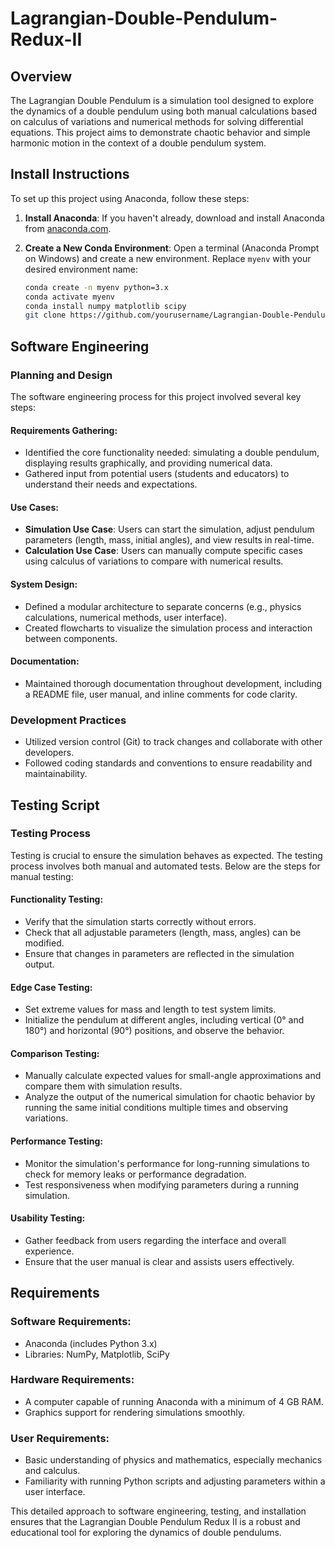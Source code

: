# Lagrangian-Double-Pendulum-Redux-II

## Overview
The Lagrangian Double Pendulum is a simulation tool designed to explore the dynamics of a double pendulum using both manual calculations based on calculus of variations and numerical methods for solving differential equations. This project aims to demonstrate chaotic behavior and simple harmonic motion in the context of a double pendulum system.

## Install Instructions
To set up this project using Anaconda, follow these steps:

1. **Install Anaconda**: If you haven't already, download and install Anaconda from [anaconda.com](https://www.anaconda.com/products/distribution).

2. **Create a New Conda Environment**:
   Open a terminal (Anaconda Prompt on Windows) and create a new environment. Replace `myenv` with your desired environment name:
   ```bash
   conda create -n myenv python=3.x
   conda activate myenv
   conda install numpy matplotlib scipy
   git clone https://github.com/yourusername/Lagrangian-Double-Pendulum-Redux-II.git

## Software Engineering

### Planning and Design
The software engineering process for this project involved several key steps:

#### Requirements Gathering:
- Identified the core functionality needed: simulating a double pendulum, displaying results graphically, and providing numerical data.
- Gathered input from potential users (students and educators) to understand their needs and expectations.

#### Use Cases:
- **Simulation Use Case**: Users can start the simulation, adjust pendulum parameters (length, mass, initial angles), and view results in real-time.
- **Calculation Use Case**: Users can manually compute specific cases using calculus of variations to compare with numerical results.

#### System Design:
- Defined a modular architecture to separate concerns (e.g., physics calculations, numerical methods, user interface).
- Created flowcharts to visualize the simulation process and interaction between components.

#### Documentation:
- Maintained thorough documentation throughout development, including a README file, user manual, and inline comments for code clarity.

### Development Practices
- Utilized version control (Git) to track changes and collaborate with other developers.
- Followed coding standards and conventions to ensure readability and maintainability.

## Testing Script

### Testing Process
Testing is crucial to ensure the simulation behaves as expected. The testing process involves both manual and automated tests. Below are the steps for manual testing:

#### Functionality Testing:
- Verify that the simulation starts correctly without errors.
- Check that all adjustable parameters (length, mass, angles) can be modified.
- Ensure that changes in parameters are reflected in the simulation output.

#### Edge Case Testing:
- Set extreme values for mass and length to test system limits.
- Initialize the pendulum at different angles, including vertical (0° and 180°) and horizontal (90°) positions, and observe the behavior.

#### Comparison Testing:
- Manually calculate expected values for small-angle approximations and compare them with simulation results.
- Analyze the output of the numerical simulation for chaotic behavior by running the same initial conditions multiple times and observing variations.

#### Performance Testing:
- Monitor the simulation's performance for long-running simulations to check for memory leaks or performance degradation.
- Test responsiveness when modifying parameters during a running simulation.

#### Usability Testing:
- Gather feedback from users regarding the interface and overall experience.
- Ensure that the user manual is clear and assists users effectively.

## Requirements

### Software Requirements:
- Anaconda (includes Python 3.x)
- Libraries: NumPy, Matplotlib, SciPy

### Hardware Requirements:
- A computer capable of running Anaconda with a minimum of 4 GB RAM.
- Graphics support for rendering simulations smoothly.

### User Requirements:
- Basic understanding of physics and mathematics, especially mechanics and calculus.
- Familiarity with running Python scripts and adjusting parameters within a user interface.

This detailed approach to software engineering, testing, and installation ensures that the Lagrangian Double Pendulum Redux II is a robust and educational tool for exploring the dynamics of double pendulums.
